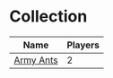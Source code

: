 # Collection

| Name                          | Players |
| ----------------------------- | ------- |
| [Army Ants](army-ants.md)     | 2       |
